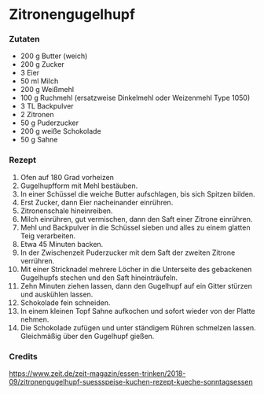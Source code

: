 # Zitronengugelhupf

### Zutaten

- 200 g Butter (weich)
- 200 g Zucker
- 3 Eier
- 50 ml Milch
- 200 g Weißmehl
- 100 g Ruchmehl (ersatzweise Dinkelmehl oder Weizenmehl Type 1050)
- 3 TL Backpulver
- 2 Zitronen
- 50 g Puderzucker
- 200 g weiße Schokolade
- 50 g Sahne

### Rezept

1. Ofen auf 180 Grad vorheizen 
2. Gugelhupfform mit Mehl bestäuben. 
3. In einer Schüssel die weiche Butter aufschlagen, bis sich Spitzen bilden. 
4. Erst Zucker, dann Eier nacheinander einrühren. 
5. Zitronenschale hineinreiben. 
6. Milch einrühren, gut vermischen, dann den Saft einer Zitrone einrühren. 
7. Mehl und Backpulver in die Schüssel sieben und alles zu einem glatten Teig verarbeiten.
8. Etwa 45 Minuten backen.
9. In der Zwischenzeit Puderzucker mit dem Saft der zweiten Zitrone verrühren. 
10. Mit einer Stricknadel mehrere Löcher in die Unterseite des gebackenen Gugelhupfs stechen und den Saft hineinträufeln.
11. Zehn Minuten ziehen lassen, dann den Gugelhupf auf ein Gitter stürzen und auskühlen lassen.
12. Schokolade fein schneiden. 
13. In einem kleinen Topf Sahne aufkochen und sofort wieder von der Platte nehmen. 
14. Die Schokolade zufügen und unter ständigem Rühren schmelzen lassen. Gleichmäßig über den Gugelhupf gießen.

### Credits

https://www.zeit.de/zeit-magazin/essen-trinken/2018-09/zitronengugelhupf-suessspeise-kuchen-rezept-kueche-sonntagsessen